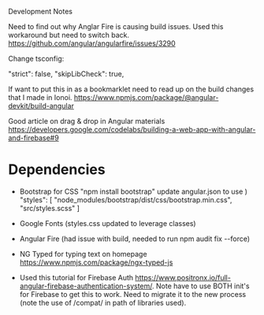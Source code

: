 Development Notes


Need to find out why Anglar Fire is causing build issues. Used this workaround but need to switch back.
https://github.com/angular/angularfire/issues/3290

Change tsconfig:

"strict": false,
"skipLibCheck": true,

If want to put this in as a bookmarklet need to read up on the build changes that I made in Ionoi.
https://www.npmjs.com/package/@angular-devkit/build-angular

Good article on drag & drop in Angular materials
https://developers.google.com/codelabs/building-a-web-app-with-angular-and-firebase#9

# Dependencies

- Bootstrap for CSS
"npm install bootstrap"
update angular.json to use )
    "styles": [
            "node_modules/bootstrap/dist/css/bootstrap.min.css",
            "src/styles.scss"
    ]

- Google Fonts (styles.css updated to leverage classes)
- Angular Fire (had issue with build, needed to run npm audit fix --force)
- NG Typed for typing text on homepage https://www.npmjs.com/package/ngx-typed-js
- Used this tutorial for Firebase Auth https://www.positronx.io/full-angular-firebase-authentication-system/. Note have to use BOTH init's for Firebase to get this to work. Need to migrate it to the new process (note the use of /compat/ in path of libraries used).